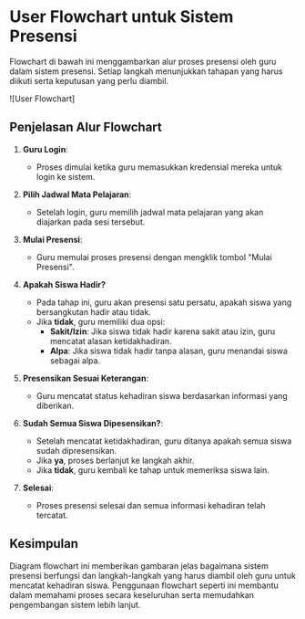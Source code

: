 # User Flowchart untuk Sistem Presensi  

Flowchart di bawah ini menggambarkan alur proses presensi oleh guru dalam sistem presensi. Setiap langkah menunjukkan tahapan yang harus diikuti serta keputusan yang perlu diambil.  

![User Flowchart]

## Penjelasan Alur Flowchart  

1. **Guru Login**:  
   - Proses dimulai ketika guru memasukkan kredensial mereka untuk login ke sistem.  

2. **Pilih Jadwal Mata Pelajaran**:  
   - Setelah login, guru memilih jadwal mata pelajaran yang akan diajarkan pada sesi tersebut.  

3. **Mulai Presensi**:  
   - Guru memulai proses presensi dengan mengklik tombol "Mulai Presensi".  

4. **Apakah Siswa Hadir?**  
   - Pada tahap ini, guru akan presensi satu persatu, apakah siswa yang bersangkutan hadir atau tidak.  
   - Jika **tidak**, guru memiliki dua opsi:  
     - **Sakit/Izin**: Jika siswa tidak hadir karena sakit atau izin, guru mencatat alasan ketidakhadiran.  
     - **Alpa**: Jika siswa tidak hadir tanpa alasan, guru menandai siswa sebagai alpa.  

5. **Presensikan Sesuai Keterangan**:  
   - Guru mencatat status kehadiran siswa berdasarkan informasi yang diberikan.  

6. **Sudah Semua Siswa Dipesensikan?**:  
   - Setelah mencatat ketidakhadiran, guru ditanya apakah semua siswa sudah dipresensikan.  
   - Jika **ya**, proses berlanjut ke langkah akhir.  
   - Jika **tidak**, guru kembali ke tahap untuk memeriksa siswa lain.  

7. **Selesai**:  
   - Proses presensi selesai dan semua informasi kehadiran telah tercatat.  

## Kesimpulan  
Diagram flowchart ini memberikan gambaran jelas bagaimana sistem presensi berfungsi dan langkah-langkah yang harus diambil oleh guru untuk mencatat kehadiran siswa. Penggunaan flowchart seperti ini membantu dalam memahami proses secara keseluruhan serta memudahkan pengembangan sistem lebih lanjut.  